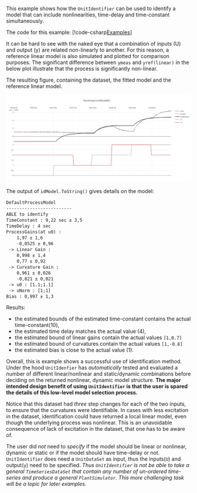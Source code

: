 
This example shows how the ``UnitIdentifier`` can be used to identify a model that
can include nonlinearities, time-delay and time-constant simultaneously.

The code for this example:
[!code-csharp[Examples](../Examples/SystemIdent.cs?name=ex_NONLINEAR_UNIT_MODEL)]

It can be hard to see with the naked eye that a combination of inputs (U) and output (y) 
are related non-linearly to another. For this reason, a reference linear model is also 
simulated and plotted for comparison purposes. The significant difference between 
``ymeas`` and ``yref(linear)`` in the below plot illustrate that the process is significantly non-linear. 

The resulting figure, containing the dataset, the fitted model and the reference linear model. 

![Example 6](images/sysid_ex_nonlin1.png)

The output of ``idModel.ToString()`` gives details on the model:
```
DefaultProcessModel
-------------------------
ABLE to identify
TimeConstant : 9,22 sec ± 3,5
TimeDelay : 4 sec
ProcessGains(at u0) : 
	1,97 ± 1,6
	-0,0525 ± 0,96
 -> Linear Gain : 
	0,998 ± 1,4
	0,77 ± 0,92
 -> Curvature Gain : 
	0,961 ± 0,026
	-0,821 ± 0,021
 -> u0 : [1.1;1.1]
 -> uNorm : [1;1]
Bias : 0,997 ± 1,3
```
Results: 
- the estimated bounds of the estimated time-constant contains the actual time-constant(10), 
- the estimated time delay matches the actual value (4),
- the estimated bound of linear gains contain the actual values ``[1,0.7]``
- the estimated bound of curvatures contain the actual values ``[1,-0.8]``
- the estimated bias is close to the actual value (1).

Overall, this is example shows a successful use of identification method. Under the hood 
``UnitIdenfier`` has *automatically* tested and evaluated a number of different linear/nonlinear and static/dynamic 
combinations before deciding on the returned nonlinear, dynamic model structure. 
**The major intended design benefit of using ``UnitIdentifier`` is that the user is spared
the details of this low-level model selection process.**

Notice that this dataset had *three* step changes for each of the two inputs, to ensure
that the curvatures were identifiable. In cases with less excitation in the dataset, 
identification could have returned a local linear model, even though the underlying process
was nonlinear. This is an unavoidable consequence of lack of excitation in the dataset, that one
has to be aware of.  

The user did *not* need to *specify* if the model should be linear or nonlinear, dynamic or static
 or if the model should have time-delay or not. ``UnitIdentifier`` does need a 
 ``UnitDataSet`` as input, thus the inputs(``U``) and output(``y``) need to be specified.
*Thus ``UnitIdentifier`` is not be able to take a general ``TimeSeriesDataSet`` that contain 
any number of un-ordered time-series and produce a general ``PlantSimulator``. 
This more challenging task will be a topic for later examples.* 